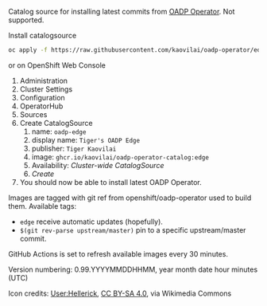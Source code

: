 Catalog source for installing latest commits from [OADP Operator](https://github.com/openshift/oadp-operator). Not supported.

Install catalogsource
```sh
oc apply -f https://raw.githubusercontent.com/kaovilai/oadp-operator/edge/catalogsource.yaml
```

or on OpenShift Web Console
1. Administration
2. Cluster Settings
3. Configuration
4. OperatorHub
5. Sources
6. Create CatalogSource
   1. name: `oadp-edge`
   2. display name: `Tiger's OADP Edge`
   3. publisher: `Tiger Kaovilai`
   4. image: `ghcr.io/kaovilai/oadp-operator-catalog:edge`
   5. Availability: *Cluster-wide CatalogSource*
   6. *Create*
7. You should now be able to install latest OADP Operator.

Images are tagged with git ref from openshift/oadp-operator used to build them.
Available tags:
- `edge` receive automatic updates (hopefully).
- `$(git rev-parse upstream/master)` pin to a specific upstream/master commit.

GitHub Actions is set to refresh available images every 30 minutes.

Version numbering:
0.99.YYYYMMDDHHMM, year month date hour minutes (UTC)

Icon credits:
<a href="https://commons.wikimedia.org/wiki/File:Tiger_passant_guardant.svg">User:Hellerick</a>, <a href="https://creativecommons.org/licenses/by-sa/4.0">CC BY-SA 4.0</a>, via Wikimedia Commons
